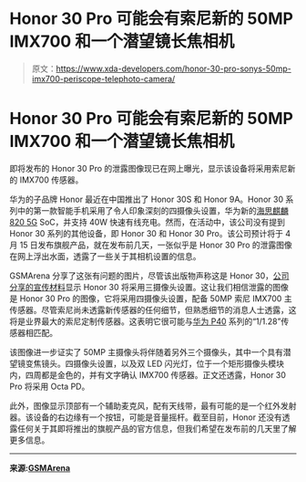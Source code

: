 # Honor 30 Pro 可能会有索尼新的 50MP IMX700 和一个潜望镜长焦相机

> 原文：<https://www.xda-developers.com/honor-30-pro-sonys-50mp-imx700-periscope-telephoto-camera/>

# Honor 30 Pro 可能会有索尼新的 50MP IMX700 和一个潜望镜长焦相机

即将发布的 Honor 30 Pro 的泄露图像现已在网上曝光，显示该设备将采用索尼新的 IMX700 传感器。

华为的子品牌 Honor 最近在中国推出了 Honor 30S 和 Honor 9A。Honor 30 系列中的第一款智能手机采用了令人印象深刻的四摄像头设置，华为新的[海思麒麟 820 5G](https://www.xda-developers.com/huawei-launches-hisilicon-kirin-820-5g-chipset/) SoC，并支持 40W 快速有线充电。然而，在活动中，该公司没有提到 Honor 30 系列的其他设备，即 Honor 30 和 Honor 30 Pro。该公司预计将于 4 月 15 日发布旗舰产品，就在发布前几天，一张似乎是 Honor 30 Pro 的泄露图像在网上浮出水面，透露了一些关于其相机设置的信息。

GSMArena 分享了这张有问题的图片，尽管该出版物声称这是 Honor 30，[公司分享的宣传材料](https://twitter.com/AndroidSaint/status/1245641952155979785)显示 Honor 30 将采用三摄像头设置。这让我们相信泄露的图像是 Honor 30 Pro 的图像，它将采用四摄像头设置，配备 50MP 索尼 IMX700 主传感器。尽管索尼尚未透露新传感器的任何细节，但熟悉细节的消息人士透露，这将是业界最大的索尼定制传感器。这表明它很可能与[华为 P40](https://www.xda-developers.com/huawei-p40-pro-specifications-features-pricing-availability/) 系列的“1/1.28”传感器相匹配。

该图像进一步证实了 50MP 主摄像头将伴随着另外三个摄像头，其中一个具有潜望镜变焦镜头。四摄像头设置，以及双 LED 闪光灯，位于一个矩形摄像头模块内，四周都是金色的，并有文字确认 IMX700 传感器。正文还透露，Honor 30 Pro 将采用 Octa PD。

此外，图像显示顶部有一个辅助麦克风，配有天线带，最有可能的是一个红外发射器。该设备的右边缘有一个按钮，可能是音量摇杆。截至目前，Honor 还没有透露任何关于其即将推出的旗舰产品的官方信息，但我们希望在发布前的几天里了解更多信息。

* * *

**来源:[GSMArena](https://www.gsmarena.com/honor_30_leaked_image_camera_specs-news-42403.php)**